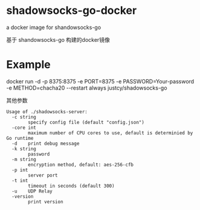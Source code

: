 # shadowsocks-go-docker
a docker image for shandowsocks-go 

基于 shandowsocks-go 构建的docker镜像

# Example

docker run -d  -p 8375:8375 -e PORT=8375 -e PASSWORD=Your-password -e METHOD=chacha20 --restart always  justcy/shadowsocks-go

其他参数

```
Usage of ./shadowsocks-server:
  -c string
        specify config file (default "config.json")
  -core int
        maximum number of CPU cores to use, default is determinied by Go runtime
  -d    print debug message
  -k string
        password
  -m string
        encryption method, default: aes-256-cfb
  -p int
        server port
  -t int
        timeout in seconds (default 300)
  -u    UDP Relay
  -version
        print version
```
